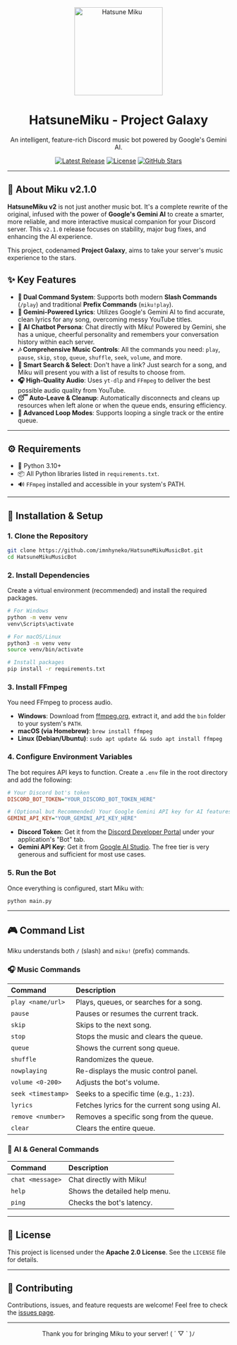 <div align="center">
  <img src="https://cdn.discordapp.com/attachments/1319215782089199616/1384576393521795152/FnBDe4WXwAQ9sjv.jpg?ex=6852eec0&is=68519d40&hm=fbf4e41a233317bb508ae993c4e07494267691af9786e3cf65773a73868f3797&" alt="Hatsune Miku" width="200"/>
  <h1>HatsuneMiku - Project Galaxy</h1>
  <p>
    An intelligent, feature-rich Discord music bot powered by Google's Gemini AI.
  </p>
  
  <p>
    <a href="https://github.com/imnhyneko/HatsuneMikuMusicBot/releases"><img src="https://img.shields.io/github/v/release/imnhyneko/HatsuneMikuMusicBot?style=for-the-badge&color=39d0d6" alt="Latest Release"></a>
    <a href="https://opensource.org/licenses/Apache-2.0"><img src="https://img.shields.io/badge/License-Apache%202.0-blue.svg?style=for-the-badge&color=39d0d6" alt="License"></a>
    <a href="https://github.com/imnhyneko/HatsuneMikuMusicBot/stargazers"><img src="https://img.shields.io/github/stars/imnhyneko/HatsuneMikuMusicBot?style=for-the-badge&color=39d0d6" alt="GitHub Stars"></a>
  </p>
</div>

---

## 🎤 About Miku v2.1.0

**HatsuneMiku v2** is not just another music bot. It's a complete rewrite of the original, infused with the power of **Google's Gemini AI** to create a smarter, more reliable, and more interactive musical companion for your Discord server. This `v2.1.0` release focuses on stability, major bug fixes, and enhancing the AI experience.

This project, codenamed **Project Galaxy**, aims to take your server's music experience to the stars.

## ✨ Key Features

- **🚀 Dual Command System**: Supports both modern **Slash Commands** (`/play`) and traditional **Prefix Commands** (`miku!play`).
- **🧠 Gemini-Powered Lyrics**: Utilizes Google's Gemini AI to find accurate, clean lyrics for any song, overcoming messy YouTube titles.
- **💬 AI Chatbot Persona**: Chat directly with Miku! Powered by Gemini, she has a unique, cheerful personality and remembers your conversation history within each server.
- **🎶 Comprehensive Music Controls**: All the commands you need: `play`, `pause`, `skip`, `stop`, `queue`, `shuffle`, `seek`, `volume`, and more.
- **🔎 Smart Search & Select**: Don't have a link? Just search for a song, and Miku will present you with a list of results to choose from.
- **🎧 High-Quality Audio**: Uses `yt-dlp` and `FFmpeg` to deliver the best possible audio quality from YouTube.
- **😴 Auto-Leave & Cleanup**: Automatically disconnects and cleans up resources when left alone or when the queue ends, ensuring efficiency.
- **🔁 Advanced Loop Modes**: Supports looping a single track or the entire queue.

---

## ⚙️ Requirements

- 🐍 Python 3.10+
- 📦 All Python libraries listed in `requirements.txt`.
- 🔊 `FFmpeg` installed and accessible in your system's PATH.

---

## 🚀 Installation & Setup

### 1. Clone the Repository
```bash
git clone https://github.com/imnhyneko/HatsuneMikuMusicBot.git
cd HatsuneMikuMusicBot
```

### 2. Install Dependencies
Create a virtual environment (recommended) and install the required packages.
```bash
# For Windows
python -m venv venv
venv\Scripts\activate

# For macOS/Linux
python3 -m venv venv
source venv/bin/activate

# Install packages
pip install -r requirements.txt
```

### 3. Install FFmpeg
You need FFmpeg to process audio.
- **Windows**: Download from [ffmpeg.org](https://ffmpeg.org/download.html), extract it, and add the `bin` folder to your system's `PATH`.
- **macOS (via Homebrew)**: `brew install ffmpeg`
- **Linux (Debian/Ubuntu)**: `sudo apt update && sudo apt install ffmpeg`

### 4. Configure Environment Variables
The bot requires API keys to function. Create a `.env` file in the root directory and add the following:

```ini
# Your Discord bot's token
DISCORD_BOT_TOKEN="YOUR_DISCORD_BOT_TOKEN_HERE"

# (Optional but Recommended) Your Google Gemini API key for AI features
GEMINI_API_KEY="YOUR_GEMINI_API_KEY_HERE"
```

- **Discord Token**: Get it from the [Discord Developer Portal](https://discord.com/developers/applications) under your application's "Bot" tab.
- **Gemini API Key**: Get it from [Google AI Studio](https://aistudio.google.com/). The free tier is very generous and sufficient for most use cases.

### 5. Run the Bot
Once everything is configured, start Miku with:
```bash
python main.py
```

---

## 🎮 Command List

Miku understands both `/` (slash) and `miku!` (prefix) commands.

### 🎧 Music Commands
| Command | Description |
| :--- | :--- |
| `play <name/url>` | Plays, queues, or searches for a song. |
| `pause` | Pauses or resumes the current track. |
| `skip` | Skips to the next song. |
| `stop` | Stops the music and clears the queue. |
| `queue` | Shows the current song queue. |
| `shuffle` | Randomizes the queue. |
| `nowplaying` | Re-displays the music control panel. |
| `volume <0-200>`| Adjusts the bot's volume. |
| `seek <timestamp>`| Seeks to a specific time (e.g., `1:23`). |
| `lyrics` | Fetches lyrics for the current song using AI. |
| `remove <number>` | Removes a specific song from the queue. |
| `clear` | Clears the entire queue. |

### 💬 AI & General Commands
| Command | Description |
| :--- | :--- |
| `chat <message>` | Chat directly with Miku! |
| `help` | Shows the detailed help menu. |
| `ping` | Checks the bot's latency. |

---

## 📜 License

This project is licensed under the **Apache 2.0 License**. See the `LICENSE` file for details.

---

## 💖 Contributing

Contributions, issues, and feature requests are welcome! Feel free to check the [issues page](https://github.com/imnhyneko/HatsuneMikuMusicBot/issues).

---

<div align="center">
  Thank you for bringing Miku to your server! ( ´ ▽ ` )ﾉ
</div>
